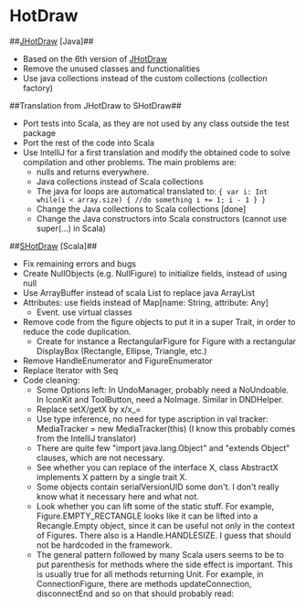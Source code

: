 HotDraw
=======


##[JHotDraw](https://github.com/gulrich/HotDraw/tree/master/JHotDraw%20[Java]) [Java]##
* Based on the 6th version of [JHotDraw](http://www.jhotdraw.org/)
* Remove the unused classes and functionalities
* Use java collections instead of the custom collections (collection factory)

##Translation from JHotDraw to SHotDraw##
* Port tests into Scala, as they are not used by any class outside the test package
* Port the rest of the code into Scala
* Use IntelliJ for a first translation and modify the obtained code to solve compilation and other problems. The main problems are:
  * nulls and returns everywhere.
  * Java collections instead of Scala collections
  * The java for loops are automatical translated to:
  ` {
    var i: Int
    while(i < array.size) {
      //do something
      i += 1; i - 1
    }
    }
   `
  * Change the Java collections to Scala collections [done]
  * Change the Java constructors into Scala constructors (cannot use super(...) in Scala)

##[SHotDraw](https://github.com/gulrich/HotDraw/tree/master/SHotDraw%20[Scala]) [Scala]##
* Fix remaining errors and bugs
* Create NullObjects (e.g. NullFigure) to initialize fields, instead of using null
* Use ArrayBuffer instead of scala List to replace java ArrayList
* Attributes: use fields instead of Map[name: String, attribute: Any]
  * Event. use virtual classes
* Remove code from the figure objects to put it in a super Trait, in order to reduce the code duplication.
  * Create for instance a RectangularFigure for Figure with a rectangular DisplayBox (Rectangle, Ellipse, Triangle, etc.)
* Remove HandleEnumerator and FigureEnumerator
* Replace Iterator with Seq
* Code cleaning:
  * Some Options left: In UndoManager, probably need a NoUndoable. In IconKit and ToolButton, need a NoImage. Similar in DNDHelper.
  * Replace setX/getX by x/x_=
  * Use type inference, no need for type ascription in val tracker: MediaTracker = new MediaTracker(this) (I know this probably comes from the IntelliJ translator)
  * There are quite few "import java.lang.Object" and "extends Object" clauses, which are not necessary.
  * See whether you can replace of the interface X, class AbstractX implements X pattern by a single trait X.
  * Some objects contain serialVersionUID some don't. I don't really know what it necessary here and what not.
  * Look whether you can lift some of the static stuff. For example, Figure.EMPTY_RECTANGLE looks like it can be lifted into a Recangle.Empty object, since it can be useful not only in the context of Figures. There also is a Handle.HANDLESIZE. I guess that should not be hardcoded in the framework.
  * The general pattern followed by many Scala users seems to be to put parenthesis for methods where the side effect is important. This is usually true for all methods returning Unit. For example, in ConnectionFigure, there are methods updateConnection, disconnectEnd and so on that should probably read: